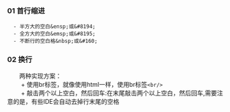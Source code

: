 ### 01 首行缩进
```git
  - 半方大的空白&ensp;或&#8194;
  - 全方大的空白&emsp;或&#8195;
  - 不断行的空白格&nbsp;或&#160;
```
### 02 换行
&emsp;&emsp;两种实现方案：<br/>
&emsp;&emsp;   + 使用br标签，就像使用html一样，使用br标签`<br/>`    
&emsp;&emsp;   + 敲击两个以上空白，然后回车:在末尾敲击两个以上空白，然后回车,需要注意的是，有些IDE会自动去掉行末尾的空格<br>  



